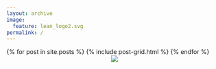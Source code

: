 ```yaml
---
layout: archive
image:
  feature: lean_logo2.svg
permalink: /
---
```


<div class="tiles">
{% for post in site.posts %}
        {% include post-grid.html %}
{% endfor %}
</div><!-- /.tiles -->

[leo]:    http://research.microsoft.com/en-us/um/people/leonardo
[soonho]: http://www.cs.cmu.edu/~soonhok
[jeremy]: http://www.andrew.cmu.edu/user/avigad
[floris]: http://www.contrib.andrew.cmu.edu/~fpv
[jakob]:  http://von-raumer.de/
[cody]:   http://www.andrew.cmu.edu/user/croux

<center>
<a href="http://research.microsoft.com">
<image src="images/segoe_msr_logo.png"/>
</a>
</center>